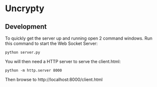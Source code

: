 # Uncrypty

## Development

To quickly get the server up and running open 2 command windows.
Run this command to start the Web Socket Server:

```
python server.py
```

You will then need a HTTP server to serve the client.html:

```
python -m http.server 8000
```

Then browse to http://localhost:8000/client.html
